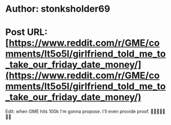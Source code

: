 # Author: stonksholder69
# Post URL: [https://www.reddit.com/r/GME/comments/lt5o5l/girlfriend_told_me_to_take_our_friday_date_money/](https://www.reddit.com/r/GME/comments/lt5o5l/girlfriend_told_me_to_take_our_friday_date_money/)


Edit: when GME hits 100k I'm gonna propose. I'll even provide proof. 🚀🚀💎👐💎🚀🚀